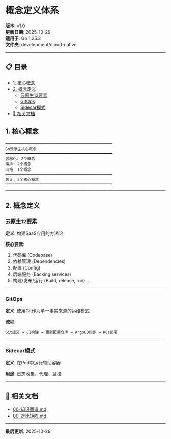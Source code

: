 ﻿# 概念定义体系

**版本**: v1.0  
**更新日期**: 2025-10-29  
**适用于**: Go 1.25.3  
**文件夹**: development/cloud-native

---

## 📋 目录

- [1. 核心概念](#1.-核心概念)
- [2. 概念定义](#2.-概念定义)
  - [云原生12要素](#云原生12要素)
  - [GitOps](#gitops)
  - [Sidecar模式](#sidecar模式)
- [🔗 相关文档](#相关文档)

## 1. 核心概念

```text
━━━━━━━━━━━━━━━━━━━━━━━━━━━━━━━━━━━━━━━━━━━━━━━
Go云原生核心概念
━━━━━━━━━━━━━━━━━━━━━━━━━━━━━━━━━━━━━━━━━━━━━━━
容器化: 2个概念
编排: 2个概念
网格: 1个概念
━━━━━━━━━━━━━━━━━━━━━━━━━━━━━━━━━━━━━━━━━━━━━━━
总计: 5个核心概念
━━━━━━━━━━━━━━━━━━━━━━━━━━━━━━━━━━━━━━━━━━━━━━━
```

---

## 2. 概念定义

### 云原生12要素

**定义**: 构建SaaS应用的方法论

**核心要素**:

1. 代码库 (Codebase)
2. 依赖管理 (Dependencies)
3. 配置 (Config)
4. 后端服务 (Backing services)
5. 构建/发布/运行 (Build, release, run)
...

---

### GitOps

**定义**: 使用Git作为单一事实来源的运维模式

**流程**:

```text
Git提交 → CI构建 → 更新配置仓库 → ArgoCD同步 → K8s部署
```

---

### Sidecar模式

**定义**: 在Pod中运行辅助容器

**用途**: 日志收集、代理、监控

---

## 🔗 相关文档

- [00-知识图谱.md](./00-知识图谱.md)
- [00-对比矩阵.md](./00-对比矩阵.md)

---

**最后更新**: 2025-10-29
